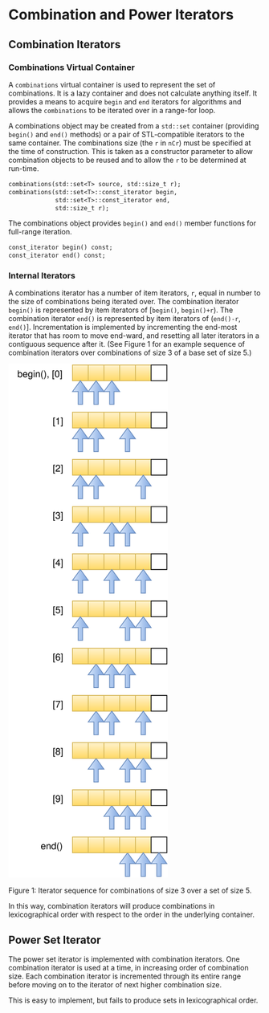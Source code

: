 # Combination and Power Iterators

## Combination Iterators

### Combinations Virtual Container

A `combinations` virtual container is used to represent the set of combinations.
It is a lazy container and does not calculate anything itself.
It provides a means to acquire `begin` and `end` iterators for algorithms
and allows the `combinations` to be iterated over in a range-for loop. 

A combinations object may be created from a `std::set` container
(providing `begin()` and `end()` methods)
or a pair of STL-compatible iterators to the same container.
The combinations size (the `r` in `nCr`) must be specified at the time of construction.
This is taken as a constructor parameter to allow combination objects to be reused
and to allow the `r` to be determined at run-time.

    combinations(std::set<T> source, std::size_t r);
    combinations(std::set<T>::const_iterator begin,
                 std::set<T>::const_iterator end,
                 std::size_t r);

The combinations object provides `begin()` and `end()` member functions for full-range iteration.

    const_iterator begin() const;
    const_iterator end() const;

### Internal Iterators

A combinations iterator has a number of item iterators, `r`,
equal in number to the size of combinations being iterated over.
The combination iterator `begin()` is represented
by item iterators of [`begin()`, `begin()+r`).
The combination iterator `end()` is represented
by item iterators of (`end()-r`, `end()`].
Incrementation is implemented by incrementing the end-most iterator
that has room to move end-ward, and resetting all later iterators
in a contiguous sequence after it.
(See Figure 1 for an example sequence of combination iterators
over combinations of size 3 of a base set of size 5.)

![Combinations (5,3) Example](Combinations(5,3)Example.svg)

Figure 1: Iterator sequence for combinations of size 3 over a set of size 5.

In this way, combination iterators will produce combinations
in lexicographical order with respect to the order in the underlying container.



## Power Set Iterator

The power set iterator is implemented with combination iterators.
One combination iterator is used at a time,
in increasing order of combination size.
Each combination iterator is incremented through its entire range
before moving on to the iterator of next higher combination size.

This is easy to implement, but fails to produce sets in lexicographical order.